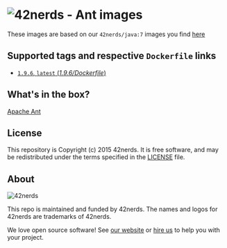 # ![42nerds](https://42nerds.com/sites/56015d6106da30000100028a/assets/5626bb0ce3c2530001000000/Logo-42nerds-128.png) - Ant images

These images are based on our `42nerds/java:7` images you find [here](../../java/) 

## Supported tags and respective `Dockerfile` links

- [`1.9.6`, `latest` (*1.9.6/Dockerfile*)](https://github.com/42nerds/docker/blob/master/ant/1.9.6/Dockerfile)

## What's in the box?

[Apache Ant](https://ant.apache.org/)

## License

This repository is Copyright (c) 2015 42nerds. It is free software, and may be
redistributed under the terms specified in the [LICENSE] file.

[LICENSE]: /LICENSE

## About

![42nerds](https://42nerds.com/sites/56015d6106da30000100028a/assets/5626bb0ce3c2530001000000/Logo-42nerds-128.png)

This repo is maintained and funded by 42nerds. The names and logos for
42nerds are trademarks of 42nerds.

We love open source software! See [our website][website] or [hire us][hire] to help you with your project.

[website]: https://42nerds.com/?utm_source=github
[hire]: https://42nerds.com/contact?utm_source=github